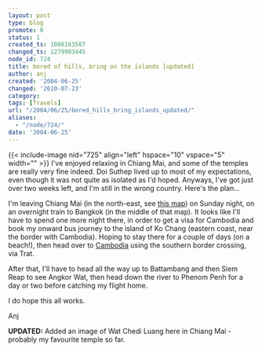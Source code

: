 ```yaml
---
layout: post
type: blog
promote: 0
status: 1
created_ts: 1088163587
changed_ts: 1279903445
node_id: 724
title: bored of hills, bring on the islands [updated]
author: anj
created: '2004-06-25'
changed: '2010-07-23'
category:
tags: [Travels]
url: "/2004/06/25/bored_hills_bring_islands_updated/"
aliases:
  - "/node/724/"
date: '2004-06-25'
---
```

{{< include-image nid="725" align="left" hspace="10" vspace="5" width="" >}}
I've enjoyed relaxing in Chiang Mai, and some of the temples are really very fine indeed.  Doi Suthep lived up to most of my expectations, even though it was not quite as isolated as I'd hoped.  Anyways, I've got just over two weeks left, and I'm still in the wrong country.  Here's the plan...
<!--break-->
I'm leaving Chiang Mai (in the north-east, see [this map](http://www.asiatravel.com/thaimap.html)) on Sunday night, on an overnight train to Bangkok (in the middle of that map).  It looks like I'll have to spend one more night there, in order to get a visa for Cambodia and book my onward bus journey to the island of Ko Chang (eastern coast, near the border with Cambodia).  Hoping to stay there for a couple of days (on a beach!), then head over to [Cambodia](http://www.asiatravel.com/cambmap.html) using the southern border crossing, via Trat.

After that, I'll have to head all the way up to Battambang and then Siem Reap to see Angkor Wat, then head down the river to Phenom Penh for a day or two before catching my flight home.

I do hope this all works.

Anj

__UPDATED:__ Added an image of Wat Chedi Luang here in Chiang Mai - probably my favourite temple so far.
